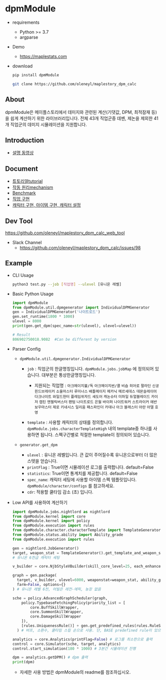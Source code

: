 dpmModule
========================


  - requirements
    - Python >= 3.7
    - argparse

  - Demo
    
    - https://maplestats.com

  - download
    ```bash
    pip install dpmModule
    ```
    
    ```bash
    git clone https://github.com/oleneyl/maplestory_dpm_calc
    ```

About 
------------
  dpmModule은 메이플스토리에서 데미지와 관련된 계산(기댓값, DPM, 최적잠재 등) 을 쉽게 계산하기
  위한 라이브러리입니다. 전체 43개 직업군중 데벤, 제논을 제외한 41개 직업군의 데미지 시뮬레이션을 지원합니다.

Introduction
--------------
- [설명 동영상](https://www.youtube.com/watch?v=Jwbmalo1XJQ)

Document
--------------
  - [튜토리얼tutorial](dpmModule/kernel/readme.md)
  - [작동 원리mechanism](dpmModule/kernel/track.md)
  - [Benchmark](dpmModule/benchmark_log.md)
  - [직업 구현](dpmModule/jobs/readme.md)
  - [캐릭터 구현, 아이템 구현, 캐릭터 설정](dpmModule/character/readme.md)

Dev Tool
--------------
https://github.com/oleneyl/maplestory_dpm_calc_web_tool

- Slack Channel
  - https://github.com/oleneyl/maplestory_dpm_calc/issues/98

Example
-----------------------

  - CLI Usage

    ```bash
    python3 test.py --job [직업명] --ulevel [유니온 레벨]
    ```

  - Basic Python Usage

    ```python
    import dpmModule
    from dpmModule.util.dpmgenerator import IndividualDPMGenerator
    gen = IndividualDPMGenerator('나이트로드')
    gen.set_runtime(1800 * 1000)
    ulevel = 8000
    print(gen.get_dpm(spec_name=str(ulevel), ulevel=ulevel))
    
    # Result
    806902750018.9082  #Can be different by version
    ```

  - Parser Config

    - `dpmModule.util.dpmgenerator.IndividualDPMGenerator`

      - `job` : 직업군의 한글명칭입니다. `dpmModule.jobs.jobMap` 에 정의되어 있습니다. 대부분은 통상한글명칭입니다.

        - 지원되는 직업명 : `아크메이지불/독`
`아크메이지썬/콜`
`비숍`
`히어로`
`팔라딘`
`신궁`
`윈드브레이커`
`소울마스터`
`루미너스`
`배틀메이지`
`메카닉`
`메르세데스`
`데몬슬레이어`
`다크나이트`
`와일드헌터`
`플레임위자드`
`섀도어`
`캐논슈터`
`미하일`
`듀얼블레이드`
`카이저`
`캡틴`
`엔젤릭버스터`
`팬텀`
`나이트로드`
`은월`
`바이퍼`
`나이트워커`
`스트라이커`
`에반`
`보우마스터`
`제로`
`키네시스`
`일리움`
`패스파인더`
`카데나`
`아크`
`블래스터`
`아란`
`아델`
`호영`

      - `template` : 사용할 캐릭터의 상태를 정의합니다. `dpmModule.jobs.characterTemplateHigh` 내의 template중 하나를 사용하면 됩니다. 스펙구간별로 적절한 template이 정의되어 있습니다.

    - `generator.get_dpm`        
      - `ulevel` : 유니온 레벨입니다. 큰 값이 주어질수록 유니온으로부터 더 많은 스텟을 얻습니다.
      - `printFlag` : True이면 시뮬레이션 로그를 출력합니다. default=False
      - `statistics`: True이면 통계치를 제공합니다. default=False
      - `spec_name`: 캐릭터 세팅에 사용할 아이템 스펙 템플릿입니다. `dpmModule/character/configs` 를 참고하세요.
      - `cdr`: 적용할 쿨타임 감소 (초) 입니다.

  - Low API를 사용하여 계산하기

    ```python
    import dpmModule.jobs.nightlord as nightlord
    from dpmModule.kernel import core
    from dpmModule.kernel import policy
    from dpmModule.execution import rules
    from dpmModule.character.characterTemplate import TemplateGenerator
    from dpmModule.status.ability import Ability_grade
    from dpmModule.execution import rules

    gen = nightlord.JobGenerator()
    target, weapon_stat = TemplateGenerator().get_template_and_weapon_stat(gen=gen, spec_name='6000')
    # 유니온 6천급 캐릭터 세팅

    v_builder = core.NjbStyleVBuilder(skill_core_level=25, each_enhanced_amount=17) #스킬코어 25렙, 3중코어코강

    graph = gen.package(
      target, v_builder, ulevel=6000, weaponstat=weapon_stat, ability_grade=Ability_grade(4, 1),
      farm=False, options={}
    ) # 유니온 레벨 6천, 어빌은 레전-에픽, 농장 없음

    sche = policy.AdvancedGraphScheduler(graph,
        policy.TypebaseFetchingPolicy(priority_list = [
            core.BuffSkillWrapper,
            core.SummonSkillWrapper,
            core.DamageSkillWrapper
        ]), 
        [rules.UniquenessRule()] + gen.get_predefined_rules(rules.RuleSet.BASE)
      ) # 버프, 소환수, 쿨타임 스킬 순으로 사용. 단, BASE predefined rule이 있으면 사용

    analytics = core.Analytics(printFlag=False) # 로그를 최소한으로 출력
    control = core.Simulator(sche, target, analytics) 
    control.start_simulation(180 * 1000) # 3분간 시뮬레이션 진행

    dpm = analytics.getDPM() # dpm 출력
    print(dpm)
    ```

    - 자세한 사용 방법은 dpmModule의 readme를 참조하십시오.
